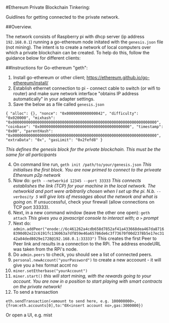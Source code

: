 #Ethereum Private Blockchain Tinkering:

Guidlines for getting connected to the private network.

##Overview.

 The network consists of Raspberry pi with dhcp server (ip address `192.168.0.1`) running a go-ethereum node initated with the `genesis.json` file (not mining).
 The intent is to create a network of local computers over which a private blockchain can be created. To help do this, follow the guidance below for different clients:
 
 ##Instructions for Go-ethereum "geth":
 
1. Install go-ethereum or other client; https://ethereum.github.io/go-ethereum/install/
2. Establish ethernet connection to pi - connect cable to switch (or wifi to router) and make sure network interface "obtains IP address automatically" in your adapter settings.
3. Save the below as a file called `genesis.json`

`{
  "alloc": {},
  "nonce": "0x0000000000000042",
  "difficulty": "0x020000",
  "mixhash": "0x0000000000000000000000000000000000000000000000000000000000000000",
  "coinbase": "0x0000000000000000000000000000000000000000",
  "timestamp": "0x00",
  "parentHash": "0x0000000000000000000000000000000000000000000000000000000000000000",
  "extraData": "0x",
  "gasLimit": "0x2fefd8"
}`

*This defines the genesis block for the private blockchain. This must be the same for all participants*

4. On command line run, `geth init /path/to/your/genesis.json`
   *This initialises the first block. You are now primed to connect to the priveate Ethereum p2p network*
5. Now do:
       `geth --networkid 12345 --port 33333`
   *This connects establishes the link (TCP) for your machine in the local network. The networkid and port were arbitrarily chosen when I set up the pi. N.b. `--verbosity 5`  will give lots of messages about the network and what is going on.*
   If unsuccessful, check your firewall (allow connections on TCP port 33333).
6. Next, in a new command window (leave the other one open):
       `geth attach`
  *This gives you a javascript console to interact with; a `>` prompt*
7. Next do:
       `admin.addPeer("enode://6c461262a4cdb658d7852af41a433668dea467da87168390d02e22c6191fc136063a7df859e46a65786de6c3f73670f00d2378b5e17ec3142a84ded8029e1728@192.168.0.1:33333")`
  This creates the first Peer to Peer link and results in a connection to the RPi. The address enodeURL was taken from the RPi's node.
8. Do `admin.peers` to check, you should see a list of connected peers.
9. `personal.newAccount("yourPassword")` to create a new accoount - it will give you a hex format accnt no
10. `miner.setEtherbase("yourAccount")`
11. `miner.start()`
    *this will start mining, with the rewards going to your account. You are now in a position to start playing with smart contracts on the private network!*
12. To send a transaction

`eth.sendTransaction(<amount to send here, e.g. 100000000>, {from:eth.accounts[0],to:"0X<insert account no>,gas:3000000})`

Or open a UI, e.g. mist
